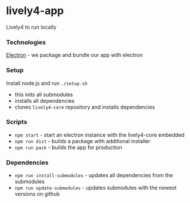 # lively4-app
Lively4 to run locally

### Technologies
 
[Electron](https://electronjs.org/) - we package and bundle our app with electron  


### Setup

Install node.js and run `./setup.sh`
- this inits all submodules
- installs all dependencies
- clones `lively4-core` repository and installs dependencies

### Scripts

- `npm start` - start an electron instance with the lively4-core embedded  
- `npm run dist` - builds a package with additional installer  
- `npm run pack` - builds the app for production  

### Dependencies

- `npm run install-submodules` - updates all dependencies from the submodules
- `npm run update-submodules` - updates submodules with the newest versions on github
